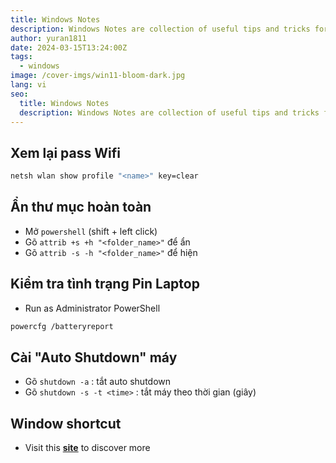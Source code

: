 ```yaml
---
title: Windows Notes
description: Windows Notes are collection of useful tips and tricks for Windows users.
author: yuran1811
date: 2024-03-15T13:24:00Z
tags:
  - windows
image: /cover-imgs/win11-bloom-dark.jpg
lang: vi
seo:
  title: Windows Notes
  description: Windows Notes are collection of useful tips and tricks for Windows users.
---
```


## Xem lại pass Wifi

```bash
netsh wlan show profile "<name>" key=clear
```

## Ẩn thư mục hoàn toàn

- Mở `powershell` (shift + left click)
- Gõ `attrib +s +h "<folder_name>"` để ẩn
- Gõ `attrib -s -h "<folder_name>"` để hiện

## Kiểm tra tình trạng Pin Laptop

- Run as Administrator PowerShell

```bash
powercfg /batteryreport
```

## Cài "Auto Shutdown" máy

- Gõ `shutdown -a` : tắt auto shutdown
- Gõ `shutdown -s -t <time>` : tắt máy theo thời gian (giây)

## Window shortcut

- Visit this [**site**](https://support.microsoft.com/en-us/windows/keyboard-shortcuts-in-windows-dcc61a57-8ff0-cffe-9796-cb9706c75eec) to discover more

